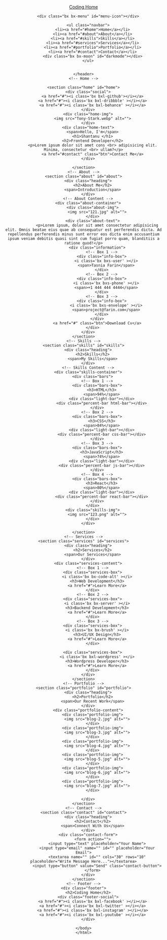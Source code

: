 <!DOCTYPE html>
<html lang="en">
<head>
    <meta charset="UTF-8">
    <meta http-equiv="X-UA-Compatible" content="IE=edge">
    <meta name="viewport" content="width=device-width, initial-scale=1.0">
    <title>Responsive Portfolio Website</title>
    <!-- Link To CSS -->
    <link rel="stylesheet" href="./css/style.css">
    <!-- Box Icons -->
    <link rel="stylesheet"
  href="https://cdn.jsdelivr.net/npm/boxicons@latest/css/boxicons.min.css">
 
</head>
<body>
    <!-- Navbar -->
    <header>
        <a href="#" class="logo">Coding Home</a>
 
        <div class="bx bx-menu" id="menu-icon"></div>
 
        <ul class="navbar">
            <li><a href="#home">Home</a></li>
            <li><a href="#about">About</a></li>
            <li><a href="#skills">Skills</a></li>
            <li><a href="#services">Services</a></li>
            <li><a href="#portfolio">Portfolio</a></li>
            <li><a href="#contact">Contact</a></li>
            <div class="bx bx-moon" id="darkmode"></div>
        </ul>

        
    </header>
    <!-- Home -->
 
    <section class="home" id="home">
        <div class="social">
            <a href="#"><i class='bx bxl-github'></i></a>
            <a href="#"><i class='bx bxl-dribbble' ></i></a>
            <a href="#"><i class='bx bxl-behance' ></i></a>
        </div>
        <div class="home-img">
            <img src="Tony-Stark.webp" alt="">
        </div>
        <div class="home-text">
            <span>Hello, I'm</span>
            <h1>Shantanu </h1>
            <h2>Frontend Developer</h2>
            <p>Lorem ipsum dolor sit amet cons <br> adipisicing elit. Minima, consectetur <br> ullam?</p>
            <a href="#contact" class="btn">Contact Me</a>
        </div>
 
    </section>
    <!-- About -->
    <section class="about" id="about">
        <div class="heading">
            <h2>About Me</h2>
            <span>Introduction</span>
        </div>
        <!-- About Content -->
        <div class="about-container">
            <div class="about-img">
                <img src="121.jpg" alt="">
            </div>
            <div class="about-text">
                <p>Lorem ipsum, dolor sit amet consectetur adipisicing elit. Omnis beatae eius quae ab consequatur est perferendis dicta. Ad repellendus perferendis minus sunt error eos dicta enim accusantium ipsum veniam debitis quasi sint cum fugiat porro quam, blanditiis a ratione quod!</p>
                <div class="information">
                    <!-- Box 1 -->
                    <div class="info-box">
                        <i class='bx bxs-user' ></i>
                        <span>Tasnia Farin</span>
                    </div>
                    <!-- Box 2 -->
                    <div class="info-box">
                        <i class='bx bxs-phone' ></i>
                        <span>+1 444 444 4444</span>
                    </div>
                    <!-- Box 3 -->
                    <div class="info-box">
                        <i class='bx bxs-envelope' ></i>
                        <span>project@farin.com</span>
                    </div>
                </div>
                <a href="#" class="btn">Download Cv</a>
            </div>
        </div>
    </section>
    <!-- Skills -->
    <section class="skills" id="skills">
        <div class="heading">
            <h2>Skills</h2>
            <span>My Skills</span>
        </div>
        <!-- Skills Content -->
        <div class="skills-container">
            <div class="bars">
                <!-- Box 1 -->
                <div class="bars-box">
                    <h3>HTML</h3>
                    <span>94%</span>
                    <div class="light-bar"></div>
                    <div class="percent-bar html-bar"></div>
                </div>
                <!-- Box 2 -->
                <div class="bars-box">
                    <h3>CSS</h3>
                    <span>84%</span>
                    <div class="light-bar"></div>
                    <div class="percent-bar css-bar"></div>
                </div>
                <!-- Box 3 -->
                <div class="bars-box">
                    <h3>JavaScript</h3>
                    <span>74%</span>
                    <div class="light-bar"></div>
                    <div class="percent-bar js-bar"></div>
                </div>
                <!-- Box 4 -->
                <div class="bars-box">
                    <h3>React</h3>
                    <span>80%</span>
                    <div class="light-bar"></div>
                    <div class="percent-bar react-bar"></div>
                </div>
            </div>
            <div class="skills-img">
                <img src="123.png" alt="">
            </div>
        </div>
 
    </section>
    <!-- Services -->
    <section class="services" id="services">
        <div class="heading">
            <h2>Services</h2>
            <span>Our Services</span>
        </div>
        <div class="services-content">
            <!-- Box 1 -->
            <div class="services-box">
                <i class='bx bx-code-alt' ></i>
                <h3>Web Development</h3>
                <a href="#">Learn More</a>
            </div>
            <!-- Box 2 -->
            <div class="services-box">
                <i class='bx bx-server' ></i>
                <h3>Backend Development</h3>
                <a href="#">Learn More</a>
            </div>
            <!-- Box 3 -->
            <div class="services-box">
                <i class='bx bx-brush' ></i>
                <h3>UI/UX Design</h3>
                <a href="#">Learn More</a>
            </div>

            <div class="services-box">
                <i class='bx bxl-wordpress' ></i>
                <h3>Wordpress Developer</h3>
                <a href="#">Learn More</a>
            </div>
        </div>
    </section>
    <!-- Portfolio -->
    <section class="portfolio" id="portfolio">
        <div class="heading">
            <h2>Portfolio</h2>
            <span>Our Recent Work</span>
        </div>
        <div class="portfolio-content">
            <div class="portfolio-img">
                <img src="blog-2.jpg" alt="">
            </div>
            <div class="portfolio-img">
                <img src="blog-3.jpg" alt="">
            </div>
            <div class="portfolio-img">
                <img src="blog-4.jpg" alt="">
            </div>
            <div class="portfolio-img">
                <img src="blog-5.jpg" alt="">
            </div>
            <div class="portfolio-img">
                <img src="blog-6.jpg" alt="">
            </div>
            <div class="portfolio-img">
                <img src="blog-7.jpg" alt="">
            </div>
            
        </div>
    </section>
    <!-- Contact -->
    <section class="contact" id="contact">
        <div class="heading">
            <h2>Contact</h2>
            <span>Connect With Us</span>
        </div>
        <div class="contact-form">
            <form action="">
                <input type="text" placeholder="Your Name">
                <input type="email" name="" id="" placeholder="Your Email">
                <textarea name="" id="" cols="30" rows="10" placeholder="Write Message Here..."></textarea>
                <input type="button" value="Send" class="contact-button">
            </form>
        </div>
    </section>
    <!-- Footer -->
    <div class="footer">
        <h2>Coding Home</h2>
        <div class="footer-social">
            <a href="#"><i class='bx bxl-facebook' ></i></a>
            <a href="#"><i class='bx bxl-twitter' ></i></a>
            <a href="#"><i class='bx bxl-instagram' ></i></a>
            <a href="#"><i class='bx bxl-youtube' ></i></a>
        </div>
 <script src="js/script.js"></script>
    </body>
    </html>
